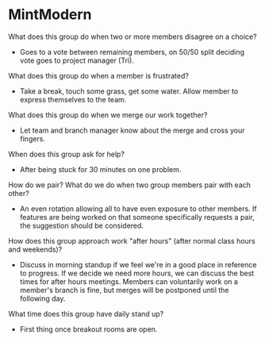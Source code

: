# MintModern

What does this group do when two or more members disagree on a choice?
  * Goes to a vote between remaining members, on 50/50 split deciding vote goes to project manager (Tri).
  
What does this group do when a member is frustrated?
  * Take a break, touch some grass, get some water. Allow member to express themselves to the team.
  
What does this group do when we merge our work together?
  * Let team and branch manager know about the merge and cross your fingers.
  
When does this group ask for help?
  * After being stuck for 30 minutes on one problem.
  
How do we pair? What do we do when two group members pair with each other?
  * An even rotation allowing all to have even exposure to other members. If features are being worked on 
    that someone specifically requests a pair, the suggestion should be considered.
  
How does this group approach work "after hours" (after normal class hours and weekends)?
  * Discuss in morning standup if we feel we're in a good place in reference to progress. If 
    we decide we need more hours, we can discuss the best times for after hours meetings. Members can
    voluntarily work on a member's branch is fine, but merges will be postponed until the following day.
  
What time does this group have daily stand up?
  * First thing once breakout rooms are open.
